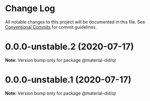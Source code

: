 # Change Log

All notable changes to this project will be documented in this file.
See [Conventional Commits](https://conventionalcommits.org) for commit guidelines.

# 0.0.0-unstable.2 (2020-07-17)

**Note:** Version bump only for package @material-did/qr





# 0.0.0-unstable.1 (2020-07-17)

**Note:** Version bump only for package @material-did/qr
